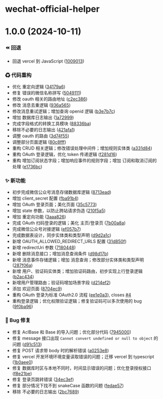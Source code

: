 # wechat-official-helper

# 1.0.0 (2024-10-11)


### ⏪ 回退

* 回退 vercel 到 JavaScript ([1009013](https://github.com/CaoMeiYouRen/wechat-official-helper/commit/1009013))


### ♻ 代码重构

* 优化 重定向逻辑 ([34179a6](https://github.com/CaoMeiYouRen/wechat-official-helper/commit/34179a6))
* 修复 错误的微信名称拼写 ([5049111](https://github.com/CaoMeiYouRen/wechat-official-helper/commit/5049111))
* 修改 oauth 相关的路由地址 ([c2ec386](https://github.com/CaoMeiYouRen/wechat-official-helper/commit/c2ec386))
* 修改 消息去重逻辑 ([936a565](https://github.com/CaoMeiYouRen/wechat-official-helper/commit/936a565))
* 修改消息重试逻辑；增加查询 openid 逻辑 ([b3e7b7c](https://github.com/CaoMeiYouRen/wechat-official-helper/commit/b3e7b7c))
* 增加 数据库日志输出 ([1a72999](https://github.com/CaoMeiYouRen/wechat-official-helper/commit/1a72999))
* 完成字段格式的转换工具模块 ([88336ba](https://github.com/CaoMeiYouRen/wechat-official-helper/commit/88336ba))
* 移除不必要的日志输出 ([421afa1](https://github.com/CaoMeiYouRen/wechat-official-helper/commit/421afa1))
* 调整 oauth 的路由 ([3d74f55](https://github.com/CaoMeiYouRen/wechat-official-helper/commit/3d74f55))
* 调整部分页面逻辑 ([80c8fff](https://github.com/CaoMeiYouRen/wechat-official-helper/commit/80c8fff))
* 重构 CRUD 相关逻辑；修改错误处理中间件；增加规则实体类 ([a331d84](https://github.com/CaoMeiYouRen/wechat-official-helper/commit/a331d84))
* 重构 OAuth 登录逻辑，优化 token 传递逻辑 ([f281d16](https://github.com/CaoMeiYouRen/wechat-official-helper/commit/f281d16))
* 重构 增加订阅状态字段；增加响应事件的规则字段；增加 订阅和取消订阅的处理 ([e1736bc](https://github.com/CaoMeiYouRen/wechat-official-helper/commit/e1736bc))


### ✨ 新功能

* 初步完成微信公众号消息存储数据库逻辑 ([8713ead](https://github.com/CaoMeiYouRen/wechat-official-helper/commit/8713ead))
* 增加 client_secret 配置 ([fba91b4](https://github.com/CaoMeiYouRen/wechat-official-helper/commit/fba91b4))
* 增加 OAuth 登录页面；美化页面 ([35c5773](https://github.com/CaoMeiYouRen/wechat-official-helper/commit/35c5773))
* 增加 state 参数，以防止跨站请求伪造 ([210f5a5](https://github.com/CaoMeiYouRen/wechat-official-helper/commit/210f5a5))
* 增加 重定向功能 ([3aaa826](https://github.com/CaoMeiYouRen/wechat-official-helper/commit/3aaa826))
* 完成 OAuth 扫码登录的逻辑；美化 主页/登录页 ([7b00a8a](https://github.com/CaoMeiYouRen/wechat-official-helper/commit/7b00a8a))
* 完成微信公众号对接逻辑 ([ef057b7](https://github.com/CaoMeiYouRen/wechat-official-helper/commit/ef057b7))
* 完成数据表设计，同步实体类和类型声明 ([d9d2a1c](https://github.com/CaoMeiYouRen/wechat-official-helper/commit/d9d2a1c))
* 新增 OAUTH_ALLOWED_REDIRECT_URLS 配置 ([31d850f](https://github.com/CaoMeiYouRen/wechat-official-helper/commit/31d850f))
* 新增 redirectUri 参数 ([7180448](https://github.com/CaoMeiYouRen/wechat-official-helper/commit/7180448))
* 新增 删除消息接口；增加消息查询条件 ([d98d17b](https://github.com/CaoMeiYouRen/wechat-official-helper/commit/d98d17b))
* 新增 消息事件存储逻辑；增加 消息查询；修改部分实体类和类型声明 ([287f06a](https://github.com/CaoMeiYouRen/wechat-official-helper/commit/287f06a))
* 新增 用户、验证码实体类；增加验证码路由，初步实现上行登录逻辑 ([b2ac434](https://github.com/CaoMeiYouRen/wechat-official-helper/commit/b2ac434))
* 新增用户管理路由；验证码增加场景字段 ([d214ef2](https://github.com/CaoMeiYouRen/wechat-official-helper/commit/d214ef2))
* 添加 欢迎页面 ([8704ec9](https://github.com/CaoMeiYouRen/wechat-official-helper/commit/8704ec9))
* 重构 OAuth 登录为标准 OAuth2.0 流程 ([ee1e0a3](https://github.com/CaoMeiYouRen/wechat-official-helper/commit/ee1e0a3)), closes [#4](https://github.com/CaoMeiYouRen/wechat-official-helper/issues/4)
* 重构登录逻辑；优化权限验证逻辑；修复验证码可以多次使用的 bug ([9f0ba96](https://github.com/CaoMeiYouRen/wechat-official-helper/commit/9f0ba96))


### 🐛 Bug 修复

* 修复 AclBase 和 Base 的导入问题；优化部分代码 ([7945000](https://github.com/CaoMeiYouRen/wechat-official-helper/commit/7945000))
* 修复 message 接口出现 `Cannot convert undefined or null to object` 的问题 ([d91c513](https://github.com/CaoMeiYouRen/wechat-official-helper/commit/d91c513))
* 修复 POST 请求带 body 时的解析错误 ([a0253e8](https://github.com/CaoMeiYouRen/wechat-official-helper/commit/a0253e8))
* 修复 vercel 开发环境环境变量读取错误的问题；迁移 vercel 到 typescript ([1b0aee0](https://github.com/CaoMeiYouRen/wechat-official-helper/commit/1b0aee0))
* 修复 数据库时区与本地不同时，时间显示错误的问题；优化登录授权接口 ([f8e21be](https://github.com/CaoMeiYouRen/wechat-official-helper/commit/f8e21be))
* 修复 登录页跳转错误 ([34ec3ef](https://github.com/CaoMeiYouRen/wechat-official-helper/commit/34ec3ef))
* 修复 部分情况下找不到 snakeCase 函数的问题 ([fedae57](https://github.com/CaoMeiYouRen/wechat-official-helper/commit/fedae57))
* 移除 不必要的日志输出 ([2bc7689](https://github.com/CaoMeiYouRen/wechat-official-helper/commit/2bc7689))
